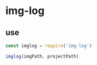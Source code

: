 # img-log

## use
``` javascript
const imglog = require('img-log')

imglog(imgPath, projectPath)
```